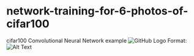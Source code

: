 # network-training-for-6-photos-of-cifar100
 cifar100 Convolutional Neural Network example
![GitHub Logo](/resultgraph/1.png)
Format: ![Alt Text](https://github.com/kayaismail/NN-training-for-6-photos-of-cifar100-with-tensorflow/issues/1#issue-748087800
)
